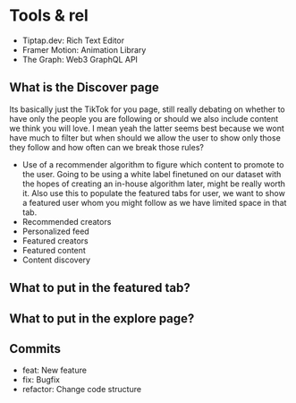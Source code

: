 # Tools & rel

- Tiptap.dev: Rich Text Editor
- Framer Motion: Animation Library
- The Graph: Web3 GraphQL API

## What is the Discover page

Its basically just the TikTok for you page, still really debating on whether to have only the people you are following or should we also include content we think you will love. I mean yeah the latter seems best because we wont have much to filter but when should we allow the user to show only those they follow and how often can we break those rules?

- Use of a recommender algorithm to figure which content to promote to the user. Going to be using a white label finetuned on our dataset with the hopes of creating an in-house algorithm later, might be really worth it. Also use this to populate the featured tabs for user, we want to show a featured user whom you might follow as we have limited space in that tab.
- Recommended creators
- Personalized feed
- Featured creators
- Featured content
- Content discovery

## What to put in the featured tab?

## What to put in the explore page?

## Commits

- feat: New feature
- fix: Bugfix
- refactor: Change code structure
